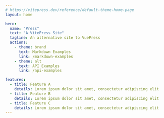 ```yaml
---
# https://vitepress.dev/reference/default-theme-home-page
layout: home

hero:
  name: "Press"
  text: "A VitePress Site"
  tagline: An alternative site to VuePress
  actions:
    - theme: brand
      text: Markdown Examples
      link: /markdown-examples
    - theme: alt
      text: API Examples
      link: /api-examples

features:
  - title: Feature A
    details: Lorem ipsum dolor sit amet, consectetur adipiscing elit
  - title: Feature B
    details: Lorem ipsum dolor sit amet, consectetur adipiscing elit
  - title: Feature C
    details: Lorem ipsum dolor sit amet, consectetur adipiscing elit
---
```


